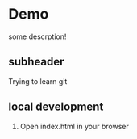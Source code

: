 # Demo

some descrption!

## subheader
Trying to learn git

## local development
1. Open index.html in your browser
